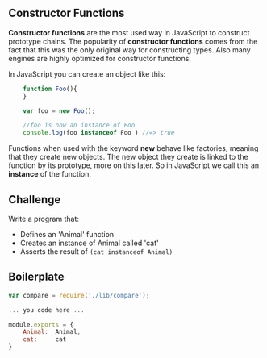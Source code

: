 Constructor Functions
---------------------
__Constructor functions__ are the most used way in JavaScript to construct prototype chains. The popularity of __constructor functions__ comes from the fact that this was the only original way for constructing types. Also many engines are highly optimized for constructor functions.

In JavaScript you can create an object like this:

```js
	function Foo(){
	}

	var foo = new Foo();

	//foo is now an instance of Foo
	console.log(foo instanceof Foo ) //=> true
```

Functions when used with the keyword __new__ behave like factories, meaning that they create new objects.
The new object they create is linked to the function by its prototype, more on this later. So in JavaScript we call this an __instance__ of the function.

Challenge
----------

Write a program that:
- Defines an 'Animal' function
- Creates an instance of Animal called 'cat'
- Asserts the result of `(cat instanceof Animal)`

Boilerplate
-----------
```js
var compare = require('./lib/compare');

... you code here ...

module.exports = {
	Animal:  Animal,
	cat:     cat
}
```
